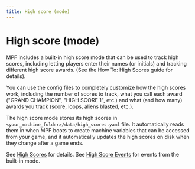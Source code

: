 ```yaml
---
title: High score (mode)
---
```


# High score (mode)


MPF includes a built-in high score mode that can be used to track high
scores, including letting players enter their names (or initials) and
tracking different high score awards. (See the How To: High Scores guide
for details).

You can use the config files to completely customize how the high scores
work, including the number of scores to track, what you call each award
("GRAND CHAMPION", "HIGH SCORE 1", etc.) and what (and how many)
awards you track (score, loops, aliens blasted, etc.).

The high score mode stores its high scores in
`<your_machine_folder>/data/high_scores.yaml` file. It automatically
reads them in when MPF boots to create machine variables that can be
accessed from your game, and it automatically updates the high scores on
disk when they change after a game ends.

See [High Scores](../high_scores/index.md) for details.
See [High Score Events](../../events/high_score/index.md) for events from the built-in mode.
